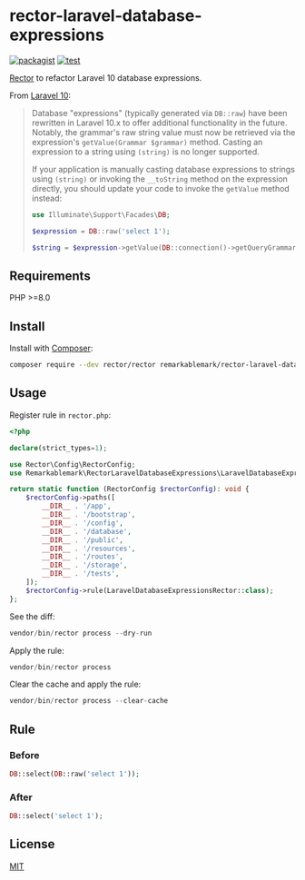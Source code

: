 # rector-laravel-database-expressions

[![packagist](https://img.shields.io/packagist/v/remarkablemark/rector-laravel-database-expressions)](https://packagist.org/packages/remarkablemark/rector-laravel-database-expressions)
[![test](https://github.com/remarkablemark/rector-laravel-database-expressions/actions/workflows/test.yml/badge.svg)](https://github.com/remarkablemark/rector-laravel-database-expressions/actions/workflows/test.yml)

[Rector](https://github.com/rectorphp/rector) to refactor Laravel 10 database expressions.

From [Laravel 10](https://laravel.com/docs/10.x/upgrade#database-expressions):

> Database "expressions" (typically generated via `DB::raw`) have been rewritten in Laravel 10.x to offer additional functionality in the future. Notably, the grammar's raw string value must now be retrieved via the expression's `getValue(Grammar $grammar)` method. Casting an expression to a string using `(string)` is no longer supported.
>
> If your application is manually casting database expressions to strings using `(string)` or invoking the `__toString` method on the expression directly, you should update your code to invoke the `getValue` method instead:
>
> ```php
> use Illuminate\Support\Facades\DB;
>
> $expression = DB::raw('select 1');
>
> $string = $expression->getValue(DB::connection()->getQueryGrammar());
> ```

## Requirements

PHP >=8.0

## Install

Install with [Composer](http://getcomposer.org/):

```sh
composer require --dev rector/rector remarkablemark/rector-laravel-database-expressions
```

## Usage

Register rule in `rector.php`:

```php
<?php

declare(strict_types=1);

use Rector\Config\RectorConfig;
use Remarkablemark\RectorLaravelDatabaseExpressions\LaravelDatabaseExpressionsRector;

return static function (RectorConfig $rectorConfig): void {
    $rectorConfig->paths([
        __DIR__ . '/app',
        __DIR__ . '/bootstrap',
        __DIR__ . '/config',
        __DIR__ . '/database',
        __DIR__ . '/public',
        __DIR__ . '/resources',
        __DIR__ . '/routes',
        __DIR__ . '/storage',
        __DIR__ . '/tests',
    ]);
    $rectorConfig->rule(LaravelDatabaseExpressionsRector::class);
};
```

See the diff:

```php
vendor/bin/rector process --dry-run
```

Apply the rule:

```php
vendor/bin/rector process
```

Clear the cache and apply the rule:

```php
vendor/bin/rector process --clear-cache
```

## Rule

### Before

```php
DB::select(DB::raw('select 1'));
```

### After

```php
DB::select('select 1');
```

## License

[MIT](LICENSE)
